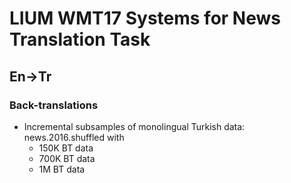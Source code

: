 # LIUM WMT17 Systems for News Translation Task

## En->Tr

### Back-translations

- Incremental subsamples of monolingual Turkish data: news.2016.shuffled with
  - 150K BT data
  - 700K BT data
  - 1M BT data

